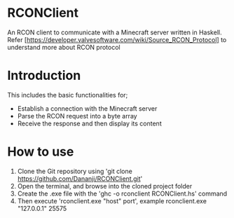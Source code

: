 # RCONClient
An RCON client to communicate with a Minecraft server written in Haskell.
Refer [https://developer.valvesoftware.com/wiki/Source_RCON_Protocol] to understand more about RCON protocol

# Introduction

This includes the basic functionalities for;
- Establish a connection with the Minecraft server
- Parse the RCON request into a byte array
- Receive the response and then display its content

# How to use

1. Clone the Git repository using 'git clone https://github.com/Dananji/RCONClient.git'
2. Open the terminal, and browse into the cloned project folder
3. Create the .exe file with the 'ghc -o rconclient RCONClient.hs' command
4. Then execute 'rconclient.exe "host" port', example rconclient.exe "127.0.0.1" 25575
